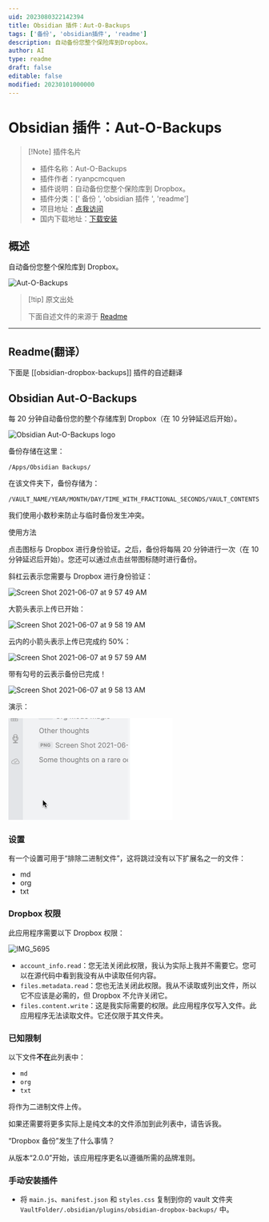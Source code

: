 ```yaml
---
uid: 2023080322142394
title: Obsidian 插件：Aut-O-Backups
tags: ['备份', 'obsidian插件', 'readme']
description: 自动备份您整个保险库到Dropbox。
author: AI
type: readme
draft: false
editable: false
modified: 20230101000000
---
```


# Obsidian 插件：Aut-O-Backups

> [!Note] 插件名片
> - 插件名称：Aut-O-Backups
> - 插件作者：ryanpcmcquen
> - 插件说明：自动备份您整个保险库到 Dropbox。
> - 插件分类：[' 备份 ', 'obsidian 插件 ', 'readme']
> - 项目地址：[点我访问](https://github.com/ryanpcmcquen/obsidian-dropbox-backups)
> - 国内下载地址：[下载安装](https://pkmer.cn/products/plugin/pluginMarket/?obsidian-dropbox-backups)

## 概述

自动备份您整个保险库到 Dropbox。

![Aut-O-Backups](https://cdn.pkmer.cn/covers/obsidian-dropbox-backups.gif!pkmer)

> [!tip] 原文出处
>
>下面自述文件的来源于 [Readme](https://ghproxy.net/https://raw.githubusercontent.com/ryanpcmcquen/obsidian-dropbox-backups/master/README.md)

---

## Readme(翻译）

下面是 [[obsidian-dropbox-backups]] 插件的自述翻译

## Obsidian Aut-O-Backups

每 20 分钟自动备份您的整个存储库到 Dropbox（在 10 分钟延迟后开始）。

![Obsidian Aut-O-Backups logo](Aut-O-Backups_256x256.png)

备份存储在这里：

```
/Apps/Obsidian Backups/
```

在该文件夹下，备份存储为：

```
/VAULT_NAME/YEAR/MONTH/DAY/TIME_WITH_FRACTIONAL_SECONDS/VAULT_CONTENTS
```

我们使用小数秒来防止与临时备份发生冲突。

使用方法

点击图标与 Dropbox 进行身份验证。之后，备份将每隔 20 分钟进行一次（在 10 分钟延迟后开始）。您还可以通过点击丝带图标随时进行备份。

斜杠云表示您需要与 Dropbox 进行身份验证：

<img width="222" alt="Screen Shot 2021-06-07 at 9 57 49 AM" src="https://user-images.githubusercontent.com/772937/121060384-68e7f600-c777-11eb-98df-093799e28eca.png">

大箭头表示上传已开始：

<img width="353" alt="Screen Shot 2021-06-07 at 9 58 19 AM" src="https://user-images.githubusercontent.com/772937/121060390-6ab1b980-c777-11eb-8663-86d53f6ad893.png">

云内的小箭头表示上传已完成约 50%：

<img width="362" alt="Screen Shot 2021-06-07 at 9 57 59 AM" src="https://user-images.githubusercontent.com/772937/121060385-69808c80-c777-11eb-9251-e6e2a92ddb72.png">

带有勾号的云表示备份已完成！

<img width="351" alt="Screen Shot 2021-06-07 at 9 58 13 AM" src="https://user-images.githubusercontent.com/772937/121060387-6a192300-c777-11eb-83de-a6c71c8b71af.png">

演示：

![Demo](https://github.com/ryanpcmcquen/obsidian-dropbox-backups/raw/master/obsidian-dropbox-backups-demo-v2.gif)

### 设置

有一个设置可用于“排除二进制文件”，这将跳过没有以下扩展名之一的文件：

- md
- org
- txt

### Dropbox 权限

此应用程序需要以下 Dropbox 权限：

![IMG_5695](https://user-images.githubusercontent.com/772937/119743485-dbcfa380-be3e-11eb-9872-ffae4c4fa02c.png)

- `account_info.read`：您无法关闭此权限，我认为实际上我并不需要它。您可以在源代码中看到我没有从中读取任何内容。
- `files.metadata.read`：您也无法关闭此权限。我从不读取或列出文件，所以它不应该是必需的，但 Dropbox 不允许关闭它。
- `files.content.write`：这是我实际需要的权限。此应用程序仅写入文件。此应用程序无法读取文件。它还仅限于其文件夹。

### 已知限制

以下文件**不在**此列表中：

- `md`
- `org`
- `txt`

将作为二进制文件上传。

如果还需要将更多实际上是纯文本的文件添加到此列表中，请告诉我。

“Dropbox 备份”发生了什么事情？

从版本“2.0.0”开始，该应用程序更名以遵循所需的品牌准则。

### 手动安装插件

- 将 `main.js`、`manifest.json` 和 `styles.css` 复制到你的 vault 文件夹 `VaultFolder/.obsidian/plugins/obsidian-dropbox-backups/` 中。



